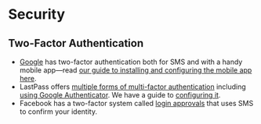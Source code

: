 # Security

## Two-Factor Authentication  
- [Google](https://www.google.com/url?sa=t&rct=j&q=&esrc=s&source=web&cd=2&ved=0CH0QFjAB&url=https%3A%2F%2Fsupport.google.com%2Faccounts%2Fbin%2Fanswer.py%3Fhl%3Den%26answer%3D180744&ei=FMbgT5XqEenE2gXvl7XsCw&usg=AFQjCNENeGTuD_cqnq0Bx6WZWKVgjugB1g) has two-factor authentication both for SMS and with a handy mobile app—read [our guide to installing and configuring the mobile app here](https://www.howtogeek.com/105041/how-to-secure-your-google-account-with-google-authenticator/).  
- LastPass offers [multiple forms of multi-factor authentication](http://helpdesk.lastpass.com/security-options/#Multifactor+Authentication+Options) including [using Google Authenticator](http://helpdesk.lastpass.com/security-options/google-authenticator/). We have a guide to [configuring it](https://www.howtogeek.com/104666/how-to-make-lastpass-even-more-secure-with-google-authenticator/).  
- Facebook has a two-factor system called [login approvals](http://www.facebook.com/note.php?note_id=10150172618258920) that uses SMS to confirm your identity.
  
  